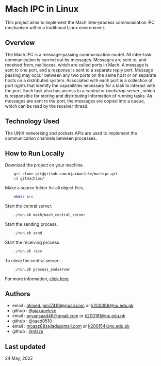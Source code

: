 # Mach IPC in Linux

This project aims to implement the Mach inter-process communication IPC 
mechanism within a traditional Linux environment.

## Overview

The Mach IPC is a message-passing communication model. All inter-task
communication is carried out by messages. Messages are sent to, and received
from, mailboxes, which are called ports in Mach. A message is sent to one port,
and a response is sent to a separate reply port. Message passing may occur
between any two ports on the same host or on separate hosts on a distributed
system. Associated with each port is a collection of port rights that identify the
capabilities necessary for a task to interact with the port. Each task also has
access to a _central_ or _bootstrap_ server , which is responsible for
storing and distributing information of running tasks.
As messages are sent to the port, the messages are copied into a
queue, which can be read by the receiver thread.

## Technology Used

The UNIX networking and sockets APIs are used to implement the
communication channels between processes.

## How to Run Locally

Download the project on your machine.

```bash
    git clone git@github.com:AjaxAueleke/machipc.git
    cd gitmachipc/
```

Make a source folder for all object files.

```bash
    mkdir src
```

Start the central server.

```bash
    ./run.sh mach/mach_central_server
```

Start the sending process.

```bash
    ./run.sh send
```

Start the receiving process.

```bash
    ./run.sh recv
```

To close the central server:

```bash
    ./run.sh process_endserver
```

For more information, [click here](./OS_Project_Report.pdf)

## Authors

- email : ahmed.jamil7410@gmail.com or k200388@nu.edu.pk
- github : [@ajaxaueleke](https://www.github.com/ajaxaueleke)
- email : ayyansaad46@gmail.com or k200161@nu.edu.pk
- github : [@saad0510](https://www.github.com/saad0510)
- email : moaaz88sajjad@gmail.com or k200154@nu.edu.pk
- github : [@nlzza](https://www.github.com/nlzza)

## Last updated

24 May, 2022


